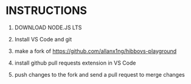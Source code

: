 # INSTRUCTIONS

 1. DOWNLOAD NODE.JS LTS 

 2. Install VS Code and git

 3. make a fork of https://github.com/allanx1ng/hibbovs-playground 

 4. install github pull requests extension in VS Code

 5. push changes to the fork and send a pull request to merge changes
